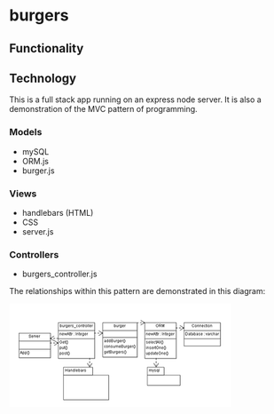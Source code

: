 # burgers

## Functionality




## Technology

This is a full stack app running  on an express node server.  It is also a demonstration of the MVC pattern of programming.

### Models
* mySQL
* ORM.js
* burger.js

### Views
* handlebars (HTML)
* CSS
* server.js

### Controllers
* burgers_controller.js


The relationships within this pattern are demonstrated in this diagram:

![UML](/public/assets/img/ClassDiagram.png "server diagram")

